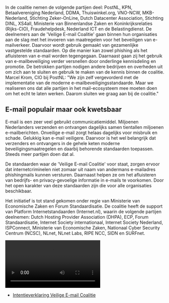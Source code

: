 In de coalitie nemen de volgende partijen deel: PostNL, KPN, Betaalvereniging
Nederland, DDMA, Thuiswinkel.org, VNO-NCW, MKB-Nederland, Stichting
Zeker-OnLine, Dutch Datacenter Association, Stichting DINL, XS4all,
Ministerie van Binnenlandse Zaken en Koninkrijksrelaties (Rijks-CIO),
Fraudehelpdesk, Nederland ICT en de Belastingdienst.  De deelnemers aan de
'Veilige E-mail Coalitie' gaan binnen hun organisaties aan de slag met het
invoeren van maatregelen voor het beveiligen van e-mailverkeer.  Daarvoor
wordt gebruik gemaakt van gezamenlijke vastgestelde standaarden.  Op die
manier kan zowel phishing als het afluisteren van e-mail worden tegengegaan.
Daarnaast gaan zij het gebruik van e-mailbeveiliging verder versnellen door
onderlinge kennisdeling en promotie.  De betrokken partijen nodigen andere
bedrijven en overheden uit om zich aan te sluiten en gebruik te maken van de
kennis binnen de coalitie.  Marcel Krom, CIO bij PostNL: "We zijn zelf
vergevorderd met de implementatie van de moderne e-mailbeveiligingsstandaarde.
Maar we realiseren ons dat alle partijen in het mail-ecosysteem mee moeten
doen om het echt te laten werken.  Daarom sluiten we graag aan bij de
coalitie."

## E-mail populair maar ook kwetsbaar

E-mail is een zeer veel gebruikt communicatiemiddel.  Miljoenen Nederlanders
verzenden en ontvangen dagelijks samen tientallen miljoenen e-mailberichten.
Onveilige e-mail zorgt helaas dagelijks voor misbruik en schade.  Gelukkig kan
e-mail veiligere.  Daarvoor is het wel belangrijk dat verzenders en ontvangers
in de gehele keten moderne beveiligingsmaatregelen en daarbij behorende
standaarden toepassen.  Steeds meer partijen doen dat al.

De standaarden waar de 'Veilige E-mail Coalitie' voor staat, zorgen ervoor dat
internetcriminelen niet zomaar uit naam van andermans e-mailadres
phishingmails kunnen versturen.  Daarnaast helpen ze om het afluisteren van
bedrijfs- en privacy-gevoelige informatie in e-mails te voorkomen.  Door het
open karakter van deze standaarden zijn die voor alle organisaties
beschikbaar.

Het initiatief is tot stand gekomen onder regie van Ministerie van Economische
Zaken en Forum Standaardisatie.
De coalitie heeft de support van Platform Internetstandaarden (Internet.nl),
waarin de volgende partijen deelnemen: Dutch Hosting Provider Association
(DHPA), ECP, Forum Standaardisatie, Internet Society internationaal, Internet
Society Nederland, ISPConnect, Ministerie van Economische Zaken, Nationaal
Cyber Security Centrum (NCSC), NLnet, NLnet Labs, RIPE NCC, SIDN en
SURFnet.

<video controls>
<source src="/static/news/nederland-voor-veilig-emailverkeer/ondertekening_veilig_email_coalitie-scaled.webm" type="video/webm">
I'm sorry; your browser doesn't support this video.
</video>

* [Intentieverklaring Veilige E-mail Coalitie](20170201a_Intentieverklaring_Veilige_E-mail_Coalitie.pdf)
